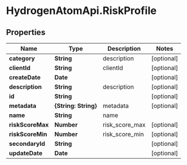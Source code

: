 # HydrogenAtomApi.RiskProfile

## Properties
Name | Type | Description | Notes
------------ | ------------- | ------------- | -------------
**category** | **String** | description | [optional] 
**clientId** | **String** | clientId | [optional] 
**createDate** | **Date** |  | [optional] 
**description** | **String** | description | [optional] 
**id** | **String** |  | [optional] 
**metadata** | **{String: String}** | metadata | [optional] 
**name** | **String** | name | 
**riskScoreMax** | **Number** | risk_score_max | [optional] 
**riskScoreMin** | **Number** | risk_score_min | [optional] 
**secondaryId** | **String** |  | [optional] 
**updateDate** | **Date** |  | [optional] 


